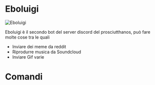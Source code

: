 # Eboluigi
![Eboluigi](https://raw.githubusercontent.com/spartacus04/Eboluigi/master/icon.ico)


Eboluigi è il secondo bot del server discord del prosciutthanos, può fare molte cose tra le quali

  - Inviare dei meme da reddit
  - Riprodurre musica da Soundcloud
  - Inviare Gif varie

# Comandi
